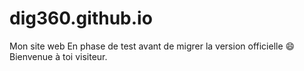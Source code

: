 # dig360.github.io
Mon site web
En phase de test avant de migrer la version officielle :smile: 
Bienvenue à toi visiteur.

